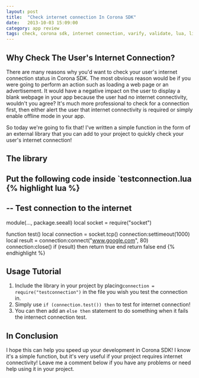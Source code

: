 ```yaml
---
layout: post
title:  "Check internet connection In Corona SDK"
date:   2013-10-03 15:09:00
category: app review
tags: check, corona sdk, internet connection, varify, validate, lua, library, network, test, tutorial, code
---
```


## Why Check The User's Internet Connection?
There are many reasons why you'd want to check your user's internet connection status in Corona SDK. The most obvious reason would be if you were going to perform an action such as loading a web page or an advertisement. It would have a negative impact on the user to display a blank webpage in your app because the user had no internet connectivity, wouldn't you agree? It's much more professional to check for a connection first, then either alert the user that internet connectivity is required or simply enable offline mode in your app.

So today we're going to fix that! I've written a simple function in the form of an external library that you can add to your project to quickly check your user's internet connection!

## The library
Put the following code inside `testconnection.lua
{% highlight lua %}
---------------------------------------
-- Test connection to the internet
---------------------------------------
module(..., package.seeall)
local socket = require("socket")

function test()
    local connection = socket.tcp()
    connection:settimeout(1000)
    local result = connection:connect("www.google.com", 80)
    connection:close()
    if (result) then return true end
    return false
end
{% endhighlight %}

## Usage Tutorial
1. Include the library in your project by placing`connection = require("testconnection")` in the file you wish you test the connection in.
2. Simply use `if (connection.test()) then` to test for internet connection!
3. You can then add an `else then` statement to do something when it fails the internect connection test.

## In Conclusion
I hope this can help you speed up your development in Corona SDK! I know it's a simple function, but it's very useful if your project requires internet connectivity! Leave me a comment below if you have any problems or need help using it in your project.
